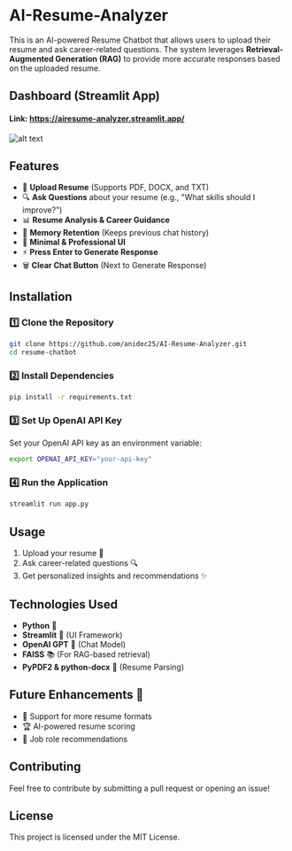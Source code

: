# AI-Resume-Analyzer

This is an AI-powered Resume Chatbot that allows users to upload their resume and ask career-related questions. The system leverages **Retrieval-Augmented Generation (RAG)** to provide more accurate responses based on the uploaded resume.

## Dashboard (Streamlit App)
#### Link: https://airesume-analyzer.streamlit.app/
![alt text](<images/Screenshot 2025-03-11 at 12.22.47 AM.png>)


## Features
- 📄 **Upload Resume** (Supports PDF, DOCX, and TXT)
- 🔍 **Ask Questions** about your resume (e.g., "What skills should I improve?")
- 📊 **Resume Analysis & Career Guidance**
- 🧠 **Memory Retention** (Keeps previous chat history)
- 🎨 **Minimal & Professional UI**
- ⚡ **Press Enter to Generate Response**
- 🗑 **Clear Chat Button** (Next to Generate Response)

## Installation

### 1️⃣ Clone the Repository
```bash
git clone https://github.com/anidec25/AI-Resume-Analyzer.git
cd resume-chatbot
```

### 2️⃣ Install Dependencies
```bash
pip install -r requirements.txt
```

### 3️⃣ Set Up OpenAI API Key
Set your OpenAI API key as an environment variable:
```bash
export OPENAI_API_KEY="your-api-key"
```

### 4️⃣ Run the Application
```bash
streamlit run app.py
```

## Usage
1. Upload your resume 📄
2. Ask career-related questions 🔍
3. Get personalized insights and recommendations ✨

## Technologies Used
- **Python** 🐍
- **Streamlit** 🎨 (UI Framework)
- **OpenAI GPT** 🧠 (Chat Model)
- **FAISS** 📚 (For RAG-based retrieval)
- **PyPDF2 & python-docx** 📄 (Resume Parsing)

## Future Enhancements 🚀
- 📌 Support for more resume formats
- 🏆 AI-powered resume scoring
- 📢 Job role recommendations

## Contributing
Feel free to contribute by submitting a pull request or opening an issue!

## License
This project is licensed under the MIT License.
